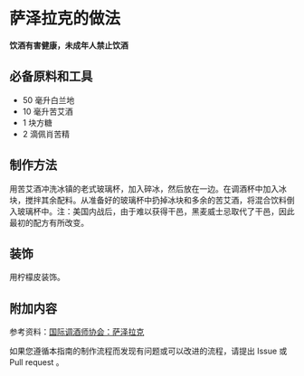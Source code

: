 
# 萨泽拉克的做法

**饮酒有害健康，未成年人禁止饮酒**

## 必备原料和工具

- 50 毫升白兰地 
- 10 毫升苦艾酒 
- 1 块方糖 
- 2 滴佩肖苦精


## 制作方法

用苦艾酒冲洗冰镇的老式玻璃杯，加入碎冰，然后放在一边。在调酒杯中加入冰块，搅拌其余配料。从准备好的玻璃杯中扔掉冰块和多余的苦艾酒，将混合饮料倒入玻璃杯中。注：美国内战后，由于难以获得干邑，黑麦威士忌取代了干邑，因此最初的配方有所改变。

## 装饰

用柠檬皮装饰。

## 附加内容

参考资料：[国际调酒师协会：萨泽拉克](https://iba-world.com/sazerac/)

如果您遵循本指南的制作流程而发现有问题或可以改进的流程，请提出 Issue 或 Pull request 。
